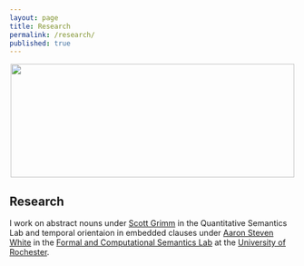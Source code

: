 ```yaml
---
layout: page
title: Research
permalink: /research/
published: true
---
```


<center>
<img class="profile" src="uploads/canoe.png" srcset="uploads/canoe.png" width=500 height=200 /></center>

<div class="page" markdown="1">

## Research 

I work on abstract nouns under [Scott Grimm](http://www.sas.rochester.edu/lin/sgrimm/) in the Quantitative Semantics Lab and temporal orientaion in embedded clauses under [Aaron Steven White](http://aaronstevenwhite.io/) in the [Formal and Computational Semantics Lab](http://factslab.io) at the [University of Rochester](http://www.sas.rochester.edu/lin/).

</div>
